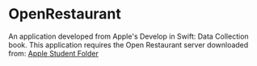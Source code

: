 # OpenRestaurant
An application developed from Apple's Develop in Swift: Data Collection book. This application requires the Open Restaurant server downloaded from:
[Apple Student Folder](https://education-static.apple.com/data-collections/xcode11/student.zip)
